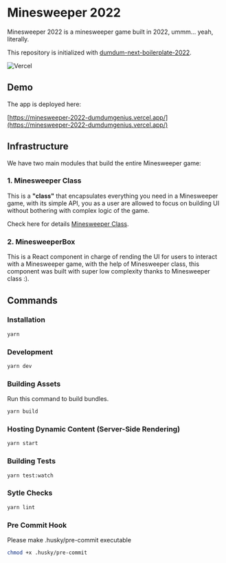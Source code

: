 # Minesweeper 2022

Minesweeper 2022 is a minesweeper game built in 2022, ummm... yeah, literally.

This repository is initialized with [dumdum-next-boilerplate-2022](https://github.com/DumDumGeniuss/dumdum-next-boilerplate-2022).

![Vercel](https://vercelbadge.vercel.app/api/DumDumGeniuss/dumdum-next-boilerplate-2022)

## Demo

The app is deployed here:

[https://minesweeper-2022-dumdumgenius.vercel.app/](https://minesweeper-2022-dumdumgenius.vercel.app/)

## Infrastructure

We have two main modules that build the entire Minesweeper game:

### 1. Minesweeper Class

This is a **"class"** that encapsulates everything you need in a Minesweeper game, with its simple API, you as a user are allowed to focus on building UI without bothering with complex logic of the game.

Check here for details [Minesweeper Class](https://github.com/DumDumGeniuss/minesweeper-2022/blob/main/src/lib/minesweeper/README.md).

### 2. MinesweeperBox

This is a React component in charge of rending the UI for users to interact with a Minesweeper game, with the help of Minesweeper class, this component was built with super low complexity thanks to Minesweeper class :).

## Commands

### Installation

```bash
yarn
```

### Development

```bash
yarn dev
```

### Building Assets

Run this command to build bundles.

```bash
yarn build
```

### Hosting Dynamic Content (Server-Side Rendering)

```bash
yarn start
```

### Building Tests

```bash
yarn test:watch
```

### Sytle Checks

```bash
yarn lint
```

### Pre Commit Hook

Please make .husky/pre-commit executable

```bash
chmod +x .husky/pre-commit
```
